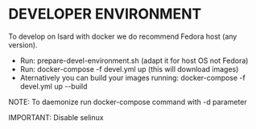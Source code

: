 # DEVELOPER ENVIRONMENT

To develop on Isard with docker we do recommend Fedora host (any version).

- Run: prepare-devel-environment.sh  (adapt it for host OS not Fedora)
- Run: docker-compose -f devel.yml up (this will download images)
- Aternatively you can build your images running: docker-compose -f devel.yml up --build

NOTE: To daemonize run docker-compose command with -d parameter

IMPORTANT: Disable selinux
